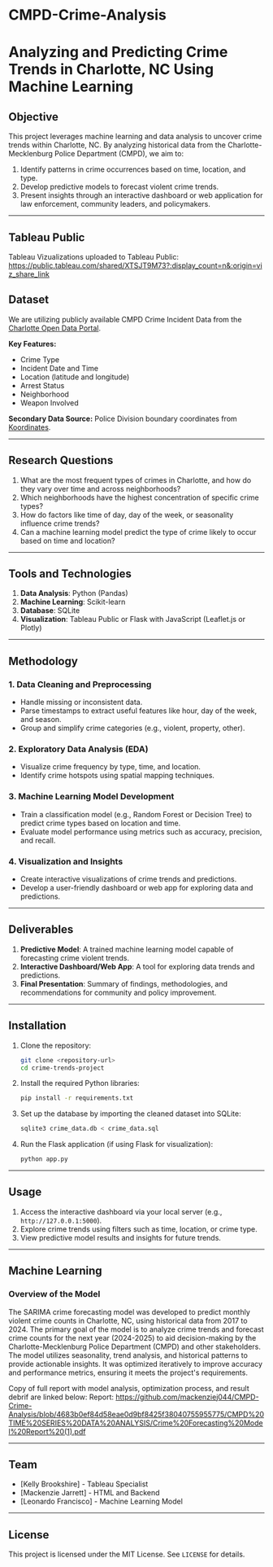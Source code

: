# CMPD-Crime-Analysis
# Analyzing and Predicting Crime Trends in Charlotte, NC Using Machine Learning

## Objective
This project leverages machine learning and data analysis to uncover crime trends within Charlotte, NC. By analyzing historical data from the Charlotte-Mecklenburg Police Department (CMPD), we aim to:

1. Identify patterns in crime occurrences based on time, location, and type.
2. Develop predictive models to forecast violent crime trends.
3. Present insights through an interactive dashboard or web application for law enforcement, community leaders, and policymakers.

---
## Tableau Public
Tableau Vizualizations uploaded to Tableau Public: https://public.tableau.com/shared/XTSJT9M73?:display_count=n&:origin=viz_share_link

## Dataset
We are utilizing publicly available CMPD Crime Incident Data from the [Charlotte Open Data Portal](https://data.charlottenc.gov/datasets/charlotte%3A%3Acmpd-incidents-1/about?utm_source=chatgpt.com).

**Key Features:**
- Crime Type
- Incident Date and Time
- Location (latitude and longitude)
- Arrest Status
- Neighborhood
- Weapon Involved

**Secondary Data Source:**
Police Division boundary coordinates from [Koordinates](https://koordinates.com/layer/96916-charlotte-nc-police-divisions/).

---

## Research Questions
1. What are the most frequent types of crimes in Charlotte, and how do they vary over time and across neighborhoods?
2. Which neighborhoods have the highest concentration of specific crime types?
3. How do factors like time of day, day of the week, or seasonality influence crime trends?
4. Can a machine learning model predict the type of crime likely to occur based on time and location?

---

## Tools and Technologies
1. **Data Analysis**: Python (Pandas)
2. **Machine Learning**: Scikit-learn
3. **Database**: SQLite
4. **Visualization**: Tableau Public or Flask with JavaScript (Leaflet.js or Plotly)

---

## Methodology

### 1. Data Cleaning and Preprocessing
- Handle missing or inconsistent data.
- Parse timestamps to extract useful features like hour, day of the week, and season.
- Group and simplify crime categories (e.g., violent, property, other).

### 2. Exploratory Data Analysis (EDA)
- Visualize crime frequency by type, time, and location.
- Identify crime hotspots using spatial mapping techniques.

### 3. Machine Learning Model Development
- Train a classification model (e.g., Random Forest or Decision Tree) to predict crime types based on location and time.
- Evaluate model performance using metrics such as accuracy, precision, and recall.

### 4. Visualization and Insights
- Create interactive visualizations of crime trends and predictions.
- Develop a user-friendly dashboard or web app for exploring data and predictions.

---

## Deliverables
1. **Predictive Model**: A trained machine learning model capable of forecasting crime violent trends.
2. **Interactive Dashboard/Web App**: A tool for exploring data trends and predictions.
3. **Final Presentation**: Summary of findings, methodologies, and recommendations for community and policy improvement.

---

## Installation

1. Clone the repository:
   ```bash
   git clone <repository-url>
   cd crime-trends-project
   ```

2. Install the required Python libraries:
   ```bash
   pip install -r requirements.txt
   ```

3. Set up the database by importing the cleaned dataset into SQLite:
   ```bash
   sqlite3 crime_data.db < crime_data.sql
   ```

4. Run the Flask application (if using Flask for visualization):
   ```bash
   python app.py
   ```

---

## Usage
1. Access the interactive dashboard via your local server (e.g., `http://127.0.0.1:5000`).
2. Explore crime trends using filters such as time, location, or crime type.
3. View predictive model results and insights for future trends.

---
## Machine Learning
### Overview of the Model
The SARIMA crime forecasting model was developed to predict monthly violent crime counts in Charlotte, NC, using historical data from 2017 to 2024. The primary goal of the model is to analyze crime trends and forecast crime counts for the next year (2024-2025) to aid decision-making by the Charlotte-Mecklenburg Police Department (CMPD) and other stakeholders.
The model utilizes seasonality, trend analysis, and historical patterns to provide actionable insights. It was optimized iteratively to improve accuracy and performance metrics, ensuring it meets the project's requirements.

Copy of full report with model analysis, optimization process, and result debrif are linked below:
Report:
https://github.com/mackenziej044/CMPD-Crime-Analysis/blob/4683b0ef84d58eae0d9bf8425f38040755955775/CMPD%20TIME%20SERIES%20DATA%20ANALYSIS/Crime%20Forecasting%20Model%20Report%20(1).pdf

---

## Team
- [Kelly Brookshire] - Tableau Specialist
- [Mackenzie Jarrett] - HTML and Backend
- [Leonardo Francisco] - Machine Learning Model

---

## License
This project is licensed under the MIT License. See `LICENSE` for details.
